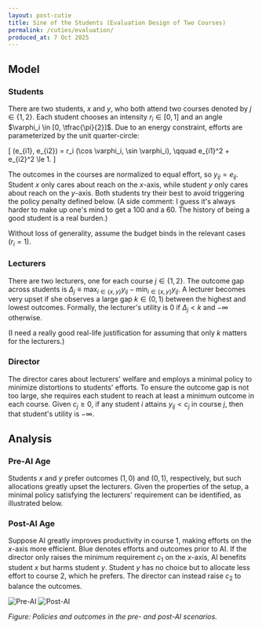 ```yaml
---
layout: post-cutie
title: Sine of the Students (Evaluation Design of Two Courses)
permalink: /cuties/evaluation/
produced_at: 7 Oct 2025
---
```


## Model

### Students

There are two students, $x$ and $y$, who both attend two courses denoted by $j \in \lbrace1,2\rbrace$. Each student chooses an intensity $r_i \in [0,1]$ and an angle $\varphi_i \in [0, \tfrac{\pi}{2}]$. Due to an energy constraint, efforts are parameterized by the unit quarter-circle:

\[
(e_{i1}, e_{i2}) = r_i (\cos \varphi_i, \sin \varphi_i), \qquad e_{i1}^2 + e_{i2}^2 \le 1.
\]

The outcomes in the courses are normalized to equal effort, so $y_{ij} = e_{ij}$. Student $x$ only cares about reach on the $x$-axis, while student $y$ only cares about reach on the $y$-axis. Both students try their best to avoid triggering the policy penalty defined below. (A side comment: I guess it's always harder to make up one's mind to get a 100 and a 60. The history of being a good student is a real burden.)

Without loss of generality, assume the budget binds in the relevant cases ($r_i = 1$).

### Lecturers

There are two lecturers, one for each course $j \in \lbrace1,2\rbrace$. The outcome gap across students is $\Delta_j \equiv \max_{i \in \lbrace x,y \rbrace} y_{ij} - \min_{i \in \lbrace x,y \rbrace} y_{ij}$. A lecturer becomes very upset if she observes a large gap $k \in (0,1)$ between the highest and lowest outcomes. Formally, the lecturer's utility is $0$ if $\Delta_j < k$ and $-\infty$ otherwise.

(I need a really good real-life justification for assuming that only $k$ matters for the lecturers.)

### Director

The director cares about lecturers' welfare and employs a minimal policy to minimize distortions to students' efforts. To ensure the outcome gap is not too large, she requires each student to reach at least a minimum outcome in each course. Given $c_j \ge 0$, if any student $i$ attains $y_{ij} < c_j$ in course $j$, then that student's utility is $-\infty$.

## Analysis

### Pre-AI Age

Students $x$ and $y$ prefer outcomes $(1, 0)$ and $(0, 1)$, respectively, but such allocations greatly upset the lecturers. Given the properties of the setup, a minimal policy satisfying the lecturers' requirement can be identified, as illustrated below.

### Post-AI Age

Suppose AI greatly improves productivity in course 1, making efforts on the $x$-axis more efficient. Blue denotes efforts and outcomes prior to AI. If the director only raises the minimum requirement $c_1$ on the $x$-axis, AI benefits student $x$ but harms student $y$. Student $y$ has no choice but to allocate less effort to course 2, which he prefers. The director can instead raise $c_2$ to balance the outcomes.

<div class="image-row">
  <img src="{{ '/cuties/figs/evaluation/fig1.jpg' | relative_url }}" alt="Pre-AI" />
  <img src="{{ '/cuties/figs/evaluation/fig2.jpg' | relative_url }}" alt="Post-AI" />
</div>

*Figure: Policies and outcomes in the pre- and post-AI scenarios.*

